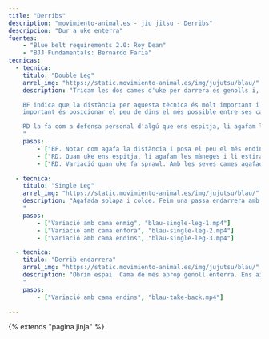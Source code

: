 ```yaml
---
title: "Derribs"
description: "movimiento-animal.es - jiu jitsu - Derribs"
descripcion: "Dur a uke enterra"
fuentes:
    - "Blue belt requirements 2.0: Roy Dean"
    - "BJJ Fundamentals: Bernardo Faria"
tecnicas: 
  - tecnica:
    titulo: "Double Leg"
    arrel_img: "https://static.movimiento-animal.es/img/jujutsu/blau/"
    description: "Tricam les dos cames d'uke per darrera es genolls i, estant bloquejades, les pujam o espitjam amb el cos.

    BF indica que la distància per aquesta tècnica és molt important i que més o menys correspon amb la llargària d'un braç. El més 
    important és posicionar el peu de dins el més possible entre ses cames d'uke.

    RD la fa com a defensa personal d'algú que ens espitja, li agafam les màneges i les utilitzam per deixar-li es braços estirats.
    "
    pasos:
        - ["BF. Notar com agafa la distància i posa el peu el més endins possible entre les cames de uke. També com protegeix ses solapes amb ses mans.", "blau-double-leg-bf.mp4"]
        - ["RD. Quan uke ens espitja, li agafam les màneges i li estiram els braços cap amunt, fent espai avall. Posam peu ben enimg de ses seves cames i feim sa tècnica. Quan es fa es pas per dalt, tori deixa tot el seu pes sobre l'espatlla apoyada amb uke perquè no pugui fugir.", "blau-double-leg-rd.mp4"]
        - ["RD. Variació quan uke fa sprawl. Amb les seves cames agafades, anam fent pases cap es costat fins que cau.", "blau-double-leg-sprawl-rd.mp4"]

  - tecnica:
    titulo: "Single Leg"
    arrel_img: "https://static.movimiento-animal.es/img/jujutsu/blau/"
    description: "Agafada solapa i colçe. Feim una passa endarrera amb el peu del colçe de manera que uke faci una passa. Ens penjam de la solapa de uke per romper-li la postura mentre posam es genoll de fora enterra. Agafam cama mentre pressionam amb el cap les seves costelles. Quan ens aixecam espitjam cap es seu cul mentre ens posam la cama entre les cames. Posam es cap enfora i rotam cap enfora.
    "
    pasos:
        - ["Variació amb cama enmig", "blau-single-leg-1.mp4"]
        - ["Variació amb cama enfora", "blau-single-leg-2.mp4"]
        - ["Variació amb cama endins", "blau-single-leg-3.mp4"]

  - tecnica:
    titulo: "Derrib endarrera"
    arrel_img: "https://static.movimiento-animal.es/img/jujutsu/blau/"
    description: "Obrim espai. Cama de més aprop genoll enterra. Ens aixecam espitjant i abraçant. Posam peu per dins com a pivot. Espitjam endarrera mentre posam s'ltra cama com a bloqueix. Quan acaban, treim es braç de baix ràpidament.
    "
    pasos:
        - ["Variació amb cama endins", "blau-take-back.mp4"]

---
```

{% extends  "pagina.jinja" %}
